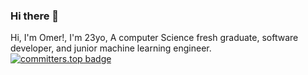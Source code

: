 ### Hi there 👋

<!--
**omer358/omer358** is a ✨ _special_ ✨ repository because its `README.md` (this file) appears on your GitHub profile.


- 🔭 I’m currently working on ...
- 🌱 I’m currently learning ...
- 👯 I’m looking to collaborate on ...
- 🤔 I’m looking for help with ...
- 💬 Ask me about ...
- 📫 How to reach me: ...
- 😄 Pronouns: ...
- ⚡ Fun fact: ...
-->

Hi, I'm Omer!, I'm 23yo, A computer Science fresh graduate, software developer, and junior machine learning engineer.
<br>
[![committers.top badge](https://user-badge.committers.top/sudan/omer358.svg)](https://user-badge.committers.top/sudan/omer358)
